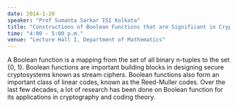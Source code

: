 ```yaml
---
date: 2014-1-20
speaker: "Prof Sumanta Sarkar ISI Kolkata"
title: "Constructions of Boolean Functions that are Significant in Cryptography and Coding Theory"
time: "4:00 - 5:00 p.m." 
venue: "Lecture Hall I, Department of Mathematics"
---
```

A Boolean function is a mapping from the set of all binary n-tuples to the set {0, 1}. Boolean functions are important building blocks in designing secure cryptosystems known as stream ciphers. Boolean functions also form an important class of linear codes, known as the Reed-Muller codes. Over the last few decades, a lot of research has been done on Boolean function for its applications in cryptography and coding theory.
